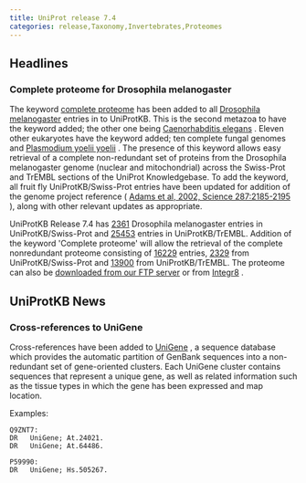 ```yaml
---
title: UniProt release 7.4
categories: release,Taxonomy,Invertebrates,Proteomes
---
```


## Headlines

### Complete proteome for Drosophila melanogaster

The keyword [complete proteome](http://www.uniprot.org/keywords/KW-0181) has been added to all [Drosophila melanogaster](http://www.uniprot.org/taxonomy/7227) entries in to UniProtKB. This is the second metazoa to have the keyword added; the other one being [Caenorhabditis elegans](http://www.uniprot.org/taxonomy/6239) . Eleven other eukaryotes have the keyword added; ten complete fungal genomes and [Plasmodium yoelii yoelii](http://www.uniprot.org/taxonomy/73239) . The presence of this keyword allows easy retrieval of a complete non-redundant set of proteins from the Drosophila melanogaster genome (nuclear and mitochondrial) across the Swiss-Prot and TrEMBL sections of the UniProt Knowledgebase. To add the keyword, all fruit fly UniProtKB/Swiss-Prot entries have been updated for addition of the genome project reference ( [Adams et al, 2002, Science 287:2185-2195](http://view.ncbi.nlm.nih.gov/pubmed/10731132) ), along with other relevant updates as appropriate.

UniProtKB Release 7.4 has [2361](http://www.uniprot.org/uniprot/?query=organism:7227+reviewed:yes) Drosophila melanogaster entries in UniProtKB/Swiss-Prot and [25453](http://www.uniprot.org/uniprot/?query=organism:7227+reviewed:no) entries in UniProtKB/TrEMBL. Addition of the keyword 'Complete proteome' will allow the retrieval of the complete nonredundant proteome consisting of [16229](http://www.uniprot.org/uniprot/?query=organism:7227+keyword:181+reviewed:yes) entries, [2329](http://www.uniprot.org/uniprot/?query=organism:7227+keyword:181+reviewed:yes) from UniProtKB/Swiss-Prot and [13900](http://www.uniprot.org/uniprot/?query=organism:7227+keyword:181+reviewed:no) from UniProtKB/TrEMBL. The proteome can also be [downloaded from our FTP server](ftp://ftp.expasy.org/databases/complete_proteomes/entries/eukaryota/DROME.dat) or from [Integr8](http://www.ebi.ac.uk/integr8/QuickSearch.do?action=doOrgSearch&organismName=drosophila) .

  

## UniProtKB News

### Cross-references to UniGene

Cross-references have been added to [UniGene](http://www.ncbi.nlm.nih.gov/entrez/query.fcgi?db=UniGene) , a sequence database which provides the automatic partition of GenBank sequences into a non-redundant set of gene-oriented clusters. Each UniGene cluster contains sequences that represent a unique gene, as well as related information such as the tissue types in which the gene has been expressed and map location.

Examples:

    Q9ZNT7:
    DR   UniGene; At.24021.
    DR   UniGene; At.64486.

    P59990:
    DR   UniGene; Hs.505267.
